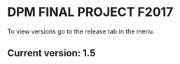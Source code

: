 # DPM FINAL PROJECT F2017
To view versions go to the release tab in the menu.
## Current version: 1.5
